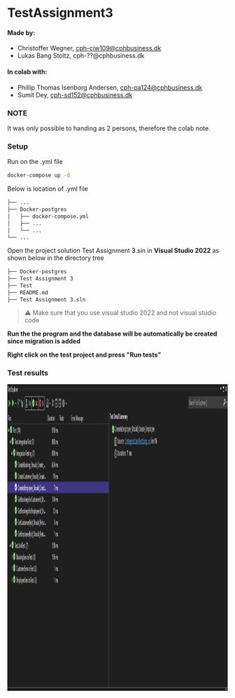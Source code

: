 # TestAssignment3
#### Made by: ####

* Christoffer Wegner, cph-ciw109@cphbusiness.dk
* Lukas Bang Stoltz, cph-??@cphbusiness.dk

#### In colab with: ### 
* Phillip Thomas Isenborg Andersen, cph-pa124@cphbusiness.dk
* Sumit Dey, cph-sd152@cphbusiness.dk
### NOTE 
It was only possible to handing as 2 persons, therefore the colab note.


### Setup

Run on the .yml file
```bash 
docker-compose up -d
```
Below is location of .yml file

    ├── ...
    ├── Docker-postgres
    │   ├── docker-compose.yml        
    │   ├── ...       
    │   └── ...                
    └── ...

Open the project solution Test Assignment 3.sin in **Visual Studio 2022** as shown below in the directory tree
```
├── Docker-postgres
├── Test Assignment 3
├── Test
├── README.md
├── Test Assignment 3.sln
```
> :warning: Make sure that you use visual studio 2022 and not visual studio code
 
**Run the the program and the database will be automatically be created since migration is added**

**Right click on the test project and press "Run tests"**


### Test results ###

<p align="center">
  <img src="TestsRun/TestsRun.PNG" height="700" width="1300" title="hover text">
</p>
